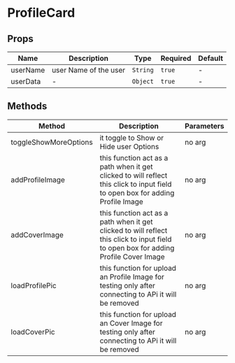 # ProfileCard

## Props

<!-- @vuese:ProfileCard:props:start -->
|Name|Description|Type|Required|Default|
|---|---|---|---|---|
|userName|user Name of the user|`String`|`true`|-|
|userData|-|`Object`|`true`|-|

<!-- @vuese:ProfileCard:props:end -->


## Methods

<!-- @vuese:ProfileCard:methods:start -->
|Method|Description|Parameters|
|---|---|---|
|toggleShowMoreOptions|it toggle to Show or Hide user Options|no arg|
|addProfileImage|this function act as a path when it get clicked to will reflect this click to input field to open box for adding Profile Image|no arg|
|addCoverImage|this function act as a path when it get clicked to will reflect this click to input field to open box for adding Profile Cover Image|no arg|
|loadProfilePic|this function for upload an Profile Image for testing only after connecting to APi it will be removed|no arg|
|loadCoverPic|this function for upload an Cover Image for testing only after connecting to APi it will be removed|no arg|

<!-- @vuese:ProfileCard:methods:end -->


